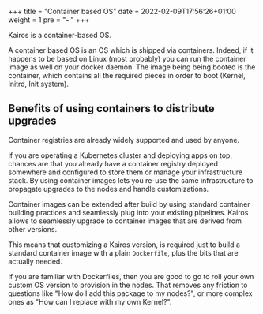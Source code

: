 +++
title = "Container based OS"
date = 2022-02-09T17:56:26+01:00
weight = 1
pre = "<b>- </b>"
+++

Kairos is a container-based OS.

A container based OS is an OS which is shipped via containers. Indeed, if it happens to be based on Linux (most probably) you can run the container image as well on your docker daemon. The image being being booted is the container, which contains all the required pieces in order to boot (Kernel, Initrd, Init system).

## Benefits of using containers to distribute upgrades

Container registries are already widely supported and used by anyone.

If you are operating a Kubernetes cluster and deploying apps on top, chances are that you already have a container registry deployed somewhere and configured to store them or manage your infrastructure stack. By using container images lets you re-use the same infrastructure to propagate upgrades to the nodes and handle customizations.

Container images can be extended after build by using standard container building practices and seamlessly plug into your existing pipelines. Kairos allows to seamlessly upgrade to container images that are derived from other versions.

This means that customizing a Kairos version, is required just to build a standard container image with a plain `Dockerfile`, plus the bits that are actually needed.

If you are familiar with Dockerfiles, then you are good to go to roll your own custom OS version to provision in the nodes. That removes any friction to questions like "How do I add this package to my nodes?", or more complex ones as "How can I replace with my own Kernel?".
